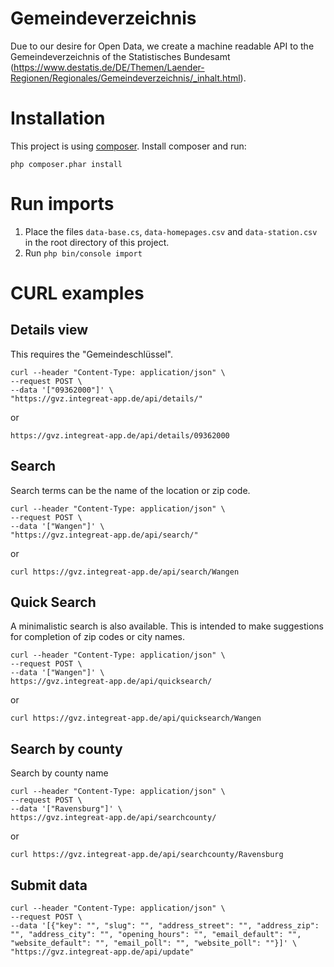 # Gemeindeverzeichnis
Due to our desire for Open Data, we create a machine readable API to the Gemeindeverzeichnis of the Statistisches Bundesamt (https://www.destatis.de/DE/Themen/Laender-Regionen/Regionales/Gemeindeverzeichnis/_inhalt.html).

# Installation

This project is using [composer](https://getcomposer.org/). Install composer and run:

```
php composer.phar install
```

# Run imports

1. Place the files `data-base.cs`, `data-homepages.csv` and  `data-station.csv` in the root directory of this project.
2. Run `php bin/console import`


# CURL examples

## Details view
This requires the "Gemeindeschlüssel".
````
curl --header "Content-Type: application/json" \
--request POST \
--data '["09362000"]' \
"https://gvz.integreat-app.de/api/details/"

````
or
````
https://gvz.integreat-app.de/api/details/09362000
````

## Search
Search terms can be the name of the location or zip code.
````
curl --header "Content-Type: application/json" \
--request POST \
--data '["Wangen"]' \
"https://gvz.integreat-app.de/api/search/"
````
or
````
curl https://gvz.integreat-app.de/api/search/Wangen
````

## Quick Search
A minimalistic search is also available. This is intended to make suggestions for completion of zip codes or city names.
````
curl --header "Content-Type: application/json" \
--request POST \
--data '["Wangen"]' \
https://gvz.integreat-app.de/api/quicksearch/
````
or
````
curl https://gvz.integreat-app.de/api/quicksearch/Wangen
````

## Search by county
Search by county name
````
curl --header "Content-Type: application/json" \
--request POST \
--data '["Ravensburg"]' \
https://gvz.integreat-app.de/api/searchcounty/
````
or
````
curl https://gvz.integreat-app.de/api/searchcounty/Ravensburg
````

## Submit data
```
curl --header "Content-Type: application/json" \
--request POST \
--data '[{"key": "", "slug": "", "address_street": "", "address_zip": "", "address_city": "", "opening_hours": "", "email_default": "", "website_default": "", "email_poll": "", "website_poll": ""}]' \
"https://gvz.integreat-app.de/api/update"
````